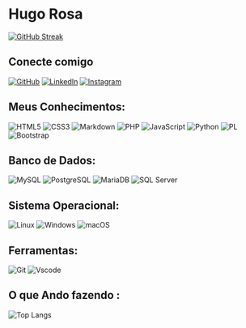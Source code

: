 <h1>
  Hugo Rosa
</h1>

[![GitHub Streak](https://streak-stats.demolab.com/?user=hugors&theme=bear&background=000&border=30A3DC&dates=FFF)](https://git.io/streak-stats)



## Conecte comigo

[![GitHub](https://img.shields.io/badge/GitHub-100000?style=for-the-badge&logo=github&logoColor=white)](https://github.com/hugors)
[![LinkedIn](https://img.shields.io/badge/LinkedIn-0077B5?style=for-the-badge&logo=linkedin&logoColor=white)](https://www.linkedin.com/in/hugoluizrosa/)
[![Instagram](https://img.shields.io/badge/-Instagram-%23E4405F?style=for-the-badge&logo=instagram&logoColor=white)](https://www.instagram.com/hugorosa/)

## Meus Conhecimentos: 

![HTML5](https://img.shields.io/badge/HTML5-E34F26?style=for-the-badge&logo=html5&logoColor=white)
![CSS3](https://img.shields.io/badge/CSS3-1572B6?style=for-the-badge&logo=css3&logoColor=white)
![Markdown](https://img.shields.io/badge/Markdown-000?style=for-the-badge&logo=markdown)
![PHP](https://img.shields.io/badge/PHP-777BB4?style=for-the-badge&logo=php&logoColor=white)
![JavaScript](https://img.shields.io/badge/JavaScript-F7DF1E?style=for-the-badge&logo=javascript&logoColor=black)
![Python](https://img.shields.io/badge/python-3670A0?style=for-the-badge&logo=python&logoColor=ffdd54)
![PL](https://img.shields.io/badge/PL%2FSQL-FFFFFF?style=for-the-badge&logo=oracle&logoColor=FF0000&labelColor=FFFFFF&color=FF0000)
![Bootstrap](https://img.shields.io/badge/-boostrap-0D1117?style=for-the-badge&logo=bootstrap&labelColor=0D1117)

## Banco de Dados:

![MySQL](https://img.shields.io/badge/MySQL-00000F?style=for-the-badge&logo=mysql&logoColor=white)
![PostgreSQL](https://img.shields.io/badge/PostgreSQL-000?style=for-the-badge&logo=postgresql)
![MariaDB](https://img.shields.io/badge/MariaDB-003545?style=for-the-badge&logo=mariadb&logoColor=white)
![SQL Server](https://img.shields.io/badge/Microsoft_SQL_Server-CC2927?style=for-the-badge&logo=sql&logoColor=white)


## Sistema Operacional:

![Linux](https://img.shields.io/badge/Linux-000?style=for-the-badge&logo=linux&logoColor=FCC624)
![Windows](https://img.shields.io/badge/Windows-000?style=for-the-badge&logo=windows&logoColor=2CA5E0)
![macOS](https://img.shields.io/badge/mac%20os-000000?style=for-the-badge&logo=macos&logoColor=F0F0F0)

## Ferramentas:

![Git](https://img.shields.io/badge/GIT-E44C30?style=for-the-badge&logo=git&logoColor=white)
![Vscode](https://img.shields.io/badge/Vscode-007ACC?style=for-the-badge&logo=visual-studio-code&logoColor=white)


## O que Ando fazendo :

![Top Langs](https://github-readme-stats-git-masterrstaa-rickstaa.vercel.app/api/top-langs/?username=hugors&layout=compact&bg_color=000&border_color=30A3DC&title_color=E94D5F&text_color=FFF)


